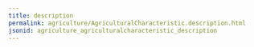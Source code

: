 ```yaml
---
title: description
permalink: agriculture/AgriculturalCharacteristic.description.html
jsonid: agriculture_agriculturalcharacteristic_description
---
```

